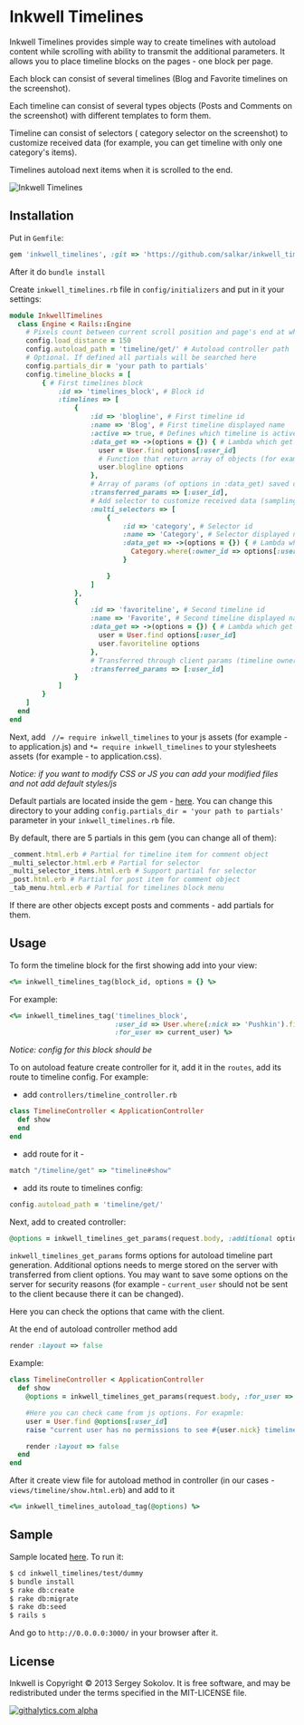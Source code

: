 # Inkwell Timelines

Inkwell Timelines provides simple way to create timelines with autoload content while scrolling with ability to transmit the additional parameters.
It allows you to place timeline blocks on the pages - one block per page. 

Each block can consist of several timelines (Blog and Favorite timelines on the screenshot).

Each timeline can consist of several types objects (Posts and Comments on the screenshot) with different templates to form them.

Timeline can consist of selectors ( category selector on the screenshot) to customize received data (for example, you can get timeline with only one category's items).

Timelines autoload next items when it is scrolled to the end.

![Inkwell Timelines](https://github.com/salkar/inkwell_timelines/blob/master/test/screen/main.png?raw=true)

## Installation

Put in `Gemfile`:

```ruby
gem 'inkwell_timelines', :git => 'https://github.com/salkar/inkwell_timelines.git'
```

After it do `bundle install`

Create `inkwell_timelines.rb` file in `config/initializers` and put in it your settings:

```ruby
module InkwellTimelines
  class Engine < Rails::Engine
    # Pixels count between current scroll position and page's end at which the autoload start
    config.load_distance = 150 
    config.autoload_path = 'timeline/get/' # Autoload controller path
    # Optional. If defined all partials will be searched here
    config.partials_dir = 'your path to partials' 
    config.timeline_blocks = [ 
        { # First timelines block
            :id => 'timelines_block', # Block id
            :timelines => [ 
                {
                    :id => 'blogline', # First timeline id
                    :name => 'Blog', # First timeline displayed name
                    :active => true, # Defines which timeline is active at first load
                    :data_get => ->(options = {}) { # Lambda which get data for form this timeline
                      user = User.find options[:user_id]
                      # Function that return array of objects (for example - posts and comments in dummy app)
                      user.blogline options 
                    },
                    # Array of params (of options in :data_get) saved on client side and sent to server on autoload
                    :transferred_params => [:user_id], 
                    # Add selector to customize received data (sampling by Category on the screenshot)
                    :multi_selectors => [  
                        {
                            :id => 'category', # Selector id
                            :name => 'Category', # Selector displayed name (see screenshot)
                            :data_get => ->(options = {}) { # Lambda which get objects for form selector
                              Category.where(:owner_id => options[:user_id], :owner_type => 'u')
                            }

                        }
                    ]
                },
                {
                    :id => 'favoriteline', # Second timeline id
                    :name => 'Favorite', # Second timeline displayed name
                    :data_get => ->(options = {}) { # Lambda which get data for form this timeline
                      user = User.find options[:user_id]
                      user.favoriteline options
                    },
                    # Transferred through client params (timeline owner in this case)
                    :transferred_params => [:user_id] 
                }
            ]
        }
    ]
  end
end
```

Next, add ` //= require inkwell_timelines` to your js assets (for example - to application.js) and `*= require inkwell_timelines` to your stylesheets assets (for example - to application.css).

*Notice: if you want to modify CSS or JS you can add your modified files and not add default styles/js*

Default partials are located inside the gem - [here](https://github.com/salkar/inkwell_timelines/tree/master/app/views/default_partials).
You can change this directory to your adding `config.partials_dir = 'your path to partials'` parameter in your `inkwell_timelines.rb` file.

By default, there are 5 partials in this gem (you can change all of them):

```ruby
_comment.html.erb # Partial for timeline item for comment object
_multi_selector.html.erb # Partial for selector
_multi_selector_items.html.erb # Support partial for selector
_post.html.erb # Partial for post item for comment object
_tab_menu.html.erb # Partial for timelines block menu
```

If there are other objects except posts and comments - add partials for them.

## Usage

To form the timeline block for the first showing add into your view:
```ruby
<%= inkwell_timelines_tag(block_id, options = {} %>
```
For example:
```ruby
<%= inkwell_timelines_tag('timelines_block', 
                          :user_id => User.where(:nick => 'Pushkin').first.id, 
                          :for_user => current_user) %>
```

*Notice: config for this block should be*

To on autoload feature create controller for it, add it in the `routes`, add its route to timeline config. For example:

* add `controllers/timeline_controller.rb`
```ruby
class TimelineController < ApplicationController
  def show
  end
end
```

* add route for it - 
```ruby
match "/timeline/get" => "timeline#show"
```

* add its route to timelines config:
```ruby
config.autoload_path = 'timeline/get/'
```

Next, add to created controller:
```ruby
@options = inkwell_timelines_get_params(request.body, :additional options => {})
```

`inkwell_timelines_get_params` forms options for autoload timeline part generation.
Additional options needs to merge stored on the server with transferred from client options. 
You may want to save some options on the server for security reasons (for example - `current_user` should not be sent to the client because there it can be changed).

Here you can check the options that came with the client.

At the end of autoload controller method add 
```ruby
render :layout => false
```

Example:

```ruby
class TimelineController < ApplicationController
  def show
    @options = inkwell_timelines_get_params(request.body, :for_user => current_user)

    #Here you can check came from js options. For exapmle:
    user = User.find @options[:user_id]
    raise "current user has no permissions to see #{user.nick} timeline" unless current_user.can_see_timeline user

    render :layout => false
  end
end
```

After it create view file for autoload method in controller (in our cases - `views/timeline/show.html.erb`) and add to it 
```ruby
<%= inkwell_timelines_autoload_tag(@options) %>
```

## Sample

Sample located [here](https://github.com/salkar/inkwell_timelines/tree/master/test/dummy).
To run it:
```bash
$ cd inkwell_timelines/test/dummy
$ bundle install
$ rake db:create
$ rake db:migrate
$ rake db:seed
$ rails s
```
And go to `http://0.0.0.0:3000/` in your browser after it.

## License

Inkwell is Copyright © 2013 Sergey Sokolov. It is free software, and may be redistributed under the terms specified in the MIT-LICENSE file.

[![githalytics.com alpha](https://cruel-carlota.pagodabox.com/d7892ff271937c520ca1f9b47f474fa3 "githalytics.com")](http://githalytics.com/salkar/inkwell_timelines)
